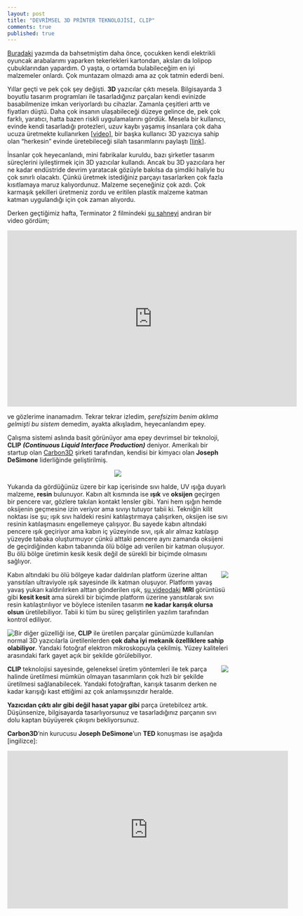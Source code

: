 ```yaml
---
layout: post
title: "DEVRİMSEL 3D PRİNTER TEKNOLOJİSİ, CLIP"
comments: true
published: true
---
```


[Buradaki](https://mkklc.wordpress.com/2009/11/24/bir-cocukluk-hayali-ve-ilk-proce/) yazımda da bahsetmiştim daha önce, çocukken kendi elektrikli oyuncak arabalarımı yaparken tekerlekleri kartondan, aksları da lolipop çubuklarından yapardım. O yaşta, o ortamda bulabileceğim en iyi malzemeler onlardı. Çok muntazam olmazdı ama az çok tatmin ederdi beni.

Yıllar geçti ve pek çok şey değişti. **3D** yazıcılar çıktı mesela. Bilgisayarda 3 boyutlu tasarım programları ile tasarladığınız parçaları kendi evinizde basabilmenize imkan veriyorlardı bu cihazlar. Zamanla çeşitleri arttı ve fiyatları düştü. Daha çok insanın ulaşabileceği düzeye gelince de, pek çok farklı, yaratıcı, hatta bazen riskli uygulamalarını gördük. Mesela bir kullanıcı, evinde kendi tasarladığı protezleri, uzuv kaybı yaşamış insanlara çok daha ucuza üretmekte kullanırken [[video](https://youtu.be/CfmNXPMjChs)], bir başka kullanıcı 3D yazıcıya sahip olan “herkesin” evinde üretebileceği silah tasarımlarını paylaştı [[link](http://3dprintingindustry.com/wp-content/uploads/2014/12/gun-3d-printing.jpg)].

İnsanlar çok heyecanlandı, mini fabrikalar kuruldu, bazı şirketler tasarım süreçlerini iyileştirmek için 3D yazıcılar kullandı. Ancak bu 3D yazıcılara her ne kadar endüstride devrim yaratacak gözüyle bakılsa da şimdiki haliyle bu çok sınırlı olacaktı. Çünkü üretmek istediğiniz parçayı tasarlarken çok fazla kısıtlamaya maruz kalıyordunuz. Malzeme seçeneğiniz çok azdı. Çok karmaşık şekilleri üretmeniz zordu ve eritilen plastik malzeme katman katman uygulandığı için çok zaman alıyordu.

Derken geçtiğimiz hafta, Terminator 2 filmindeki [şu sahneyi](https://youtu.be/Aq5ydeWWr4A) andıran bir video gördüm;

<iframe width="660" height="402" src="https://www.youtube.com/embed/UpH1zhUQY0c" frameborder="0" allowfullscreen></iframe>

ve gözlerime inanamadım. Tekrar tekrar izledim, *şerefsizim benim aklıma gelmişti bu sistem* demedim, ayakta alkışladım, heyecanlandım epey.

Çalışma sistemi aslında basit görünüyor ama epey devrimsel bir teknoloji, **CLIP** ***(Continuous Liquid Interface Production)*** deniyor. Amerikalı bir startup olan [Carbon3D](http://carbon3d.com/) şirketi tarafından, kendisi bir kimyacı olan **Joseph DeSimone** liderliğinde geliştirilmiş. 

<center><img src="{{ site.baseurl }}/images/posts/slim_1.png"></center>

Yukarıda da gördüğünüz üzere bir kap içerisinde sıvı halde, UV ışığa duyarlı malzeme, **resin** bulunuyor. Kabın alt kısmında ise **ışık** ve **oksijen** geçirgen bir pencere var, gözlere takılan kontakt lensler gibi. Yani hem ışığın hemde oksijenin geçmesine izin veriyor ama sıvıyı tutuyor tabii ki. Tekniğin kilit noktası ise şu; ışık sıvı haldeki resini katılaştırmaya çalışırken, oksijen ise sıvı resinin katılaşmasını engellemeye çalışıyor. Bu sayede kabın altındaki pencere ışık geçiriyor ama kabın iç yüzeyinde sıvı, ışık alır almaz katılaşıp yüzeyde tabaka oluşturmuyor çünkü alttaki pencere aynı zamanda oksijeni de geçirdiğinden kabın tabanında ölü bölge adı verilen bir katman oluşuyor. Bu ölü bölge üretimin kesik kesik değil de sürekli bir biçimde olmasını sağlıyor.

<img style="float: right;" src="{{ site.baseurl }}/images/posts/slim_2.png">

Kabın altındaki bu ölü bölgeye kadar daldırılan platform üzerine alttan yansıtılan ultraviyole ışık sayesinde ilk katman oluşuyor. Platform yavaş yavaş yukarı kaldırılırken alttan gönderilen ışık, [şu videodaki](https://youtu.be/rtBd1y0_Pvo) **MRI** görüntüsü gibi **kesit kesit** ama sürekli bir biçimde platform üzerine yansıtılarak sıvı resin katılaştırılıyor ve böylece istenilen tasarım **ne kadar karışık olursa olsun** üretilebiliyor. Tabii ki tüm bu süreç geliştirilen yazılım tarafından kontrol ediliyor.

<img style="float: left;" src="{{ site.baseurl }}/images/posts/slim_3.png">

Bir diğer güzelliği ise, **CLIP** ile üretilen parçalar günümüzde kullanılan normal 3D yazıcılarla üretilenlerden **çok daha iyi mekanik özelliklere sahip olabiliyor**. Yandaki fotoğraf elektron mikroskopuyla çekilmiş. Yüzey kaliteleri arasındaki fark gayet açık bir şekilde görülebiliyor.

<img style="float: right;" src="{{ site.baseurl }}/images/posts/slim_4.png">

**CLIP** teknolojisi sayesinde, geleneksel üretim yöntemleri ile tek parça halinde üretilmesi mümkün olmayan tasarımların çok hızlı bir şekilde üretilmesi sağlanabilecek. Yandaki fotoğraftan, karışık tasarım derken ne kadar karışığı kast ettiğimi az çok anlamışsınızdır heralde.

**Yazıcıdan çıktı alır gibi değil hasat yapar gibi** parça üretebilcez artık. Düşünsenize, bilgisayarda tasarlıyorsunuz ve tasarladığınız parçanın sıvı dolu kaptan büyüyerek çıkışını bekliyorsunuz.


**Carbon3D**’nin kurucusu **Joseph DeSimone**’un **TED** konuşması ise aşağıda [ingilizce]:

<center><iframe src="https://embed.ted.com/talks/joe_desimone_what_if_3d_printing_was_25x_faster" width="640" height="360" frameborder="0" scrolling="no" webkitAllowFullScreen mozallowfullscreen allowFullScreen></iframe></center>


